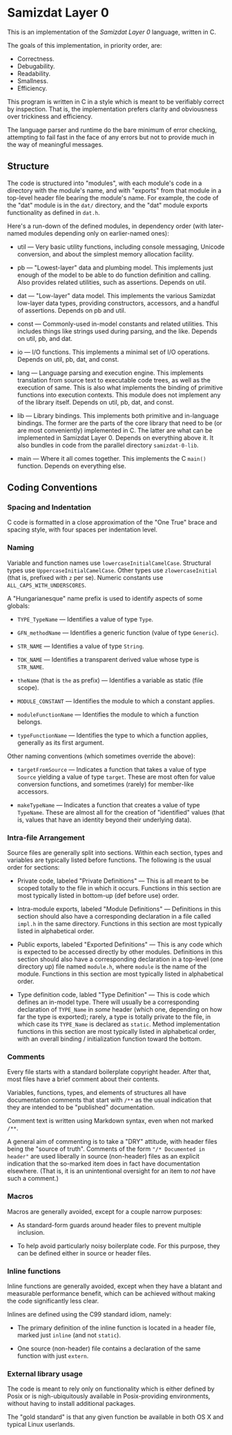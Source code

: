 Samizdat Layer 0
================

This is an implementation of the *Samizdat Layer 0* language, written in
C.

The goals of this implementation, in priority order, are:

* Correctness.
* Debugability.
* Readability.
* Smallness.
* Efficiency.

This program is written in C in a style which is meant to be
verifiably correct by inspection. That is, the implementation
prefers clarity and obviousness over trickiness and efficiency.

The language parser and runtime do the bare minimum of error
checking, attempting to fail fast in the face of any errors but not to
provide much in the way of meaningful messages.


Structure
---------

The code is structured into "modules", with each module's code in a
directory with the module's name, and with "exports" from that module
in a top-level header file bearing the module's name. For example,
the code of the "dat" module is in the `dat/` directory, and the
"dat" module exports functionality as defined in `dat.h`.

Here's a run-down of the defined modules, in dependency order (with
later-named modules depending only on earlier-named ones):

* util &mdash; Very basic utility functions, including console
  messaging, Unicode conversion, and about the simplest memory
  allocation facility.

* pb &mdash; "Lowest-layer" data and plumbing model. This implements just
  enough of the model to be able to do function definition and calling.
  Also provides related utilities, such as assertions. Depends on util.

* dat &mdash; "Low-layer" data model. This implements the various
  Samizdat low-layer data types, providing constructors, accessors,
  and a handful of assertions. Depends on pb and util.

* const &mdash; Commonly-used in-model constants and related utilities.
  This includes things like strings used during parsing, and the like.
  Depends on util, pb, and dat.

* io &mdash; I/O functions. This implements a minimal set of I/O
  operations. Depends on util, pb, dat, and const.

* lang &mdash; Language parsing and execution engine. This implements
  translation from source text to executable code trees, as well as
  the execution of same. This is also what implements the binding of
  primitive functions into execution contexts. This module does
  not implement any of the library itself. Depends on util, pb, dat,
  and const.

* lib &mdash; Library bindings. This implements both primitive and
  in-language bindings. The former are the parts of the core library
  that need to be (or are most conveniently) implemented in C. The
  latter are what can be implemented in Samizdat Layer 0. Depends on
  everything above it. It also bundles in code from the parallel directory
  `samizdat-0-lib`.

* main &mdash; Where it all comes together. This implements the
  C `main()` function. Depends on everything else.


Coding Conventions
------------------

### Spacing and Indentation

C code is formatted in a close approximation of the "One True" brace and
spacing style, with four spaces per indentation level.

### Naming

Variable and function names use `lowercaseInitialCamelCase`. Structural
types use `UppercaseInitialCamelCase`. Other types use `zlowercaseInitial`
(that is, prefixed with `z` per se). Numeric constants use
`ALL_CAPS_WITH_UNDERSCORES`.

A "Hungarianesque" name prefix is used to identify aspects of some globals:

* `TYPE_TypeName` &mdash; Identifies a value of type `Type`.

* `GFN_methodName` &mdash; Identifies a generic function (value of type
  `Generic`).

* `STR_NAME` &mdash; Identifies a value of type `String`.

* `TOK_NAME` &mdash; Identifies a transparent derived value whose type is
  `STR_NAME`.

* `theName` (that is `the` as prefix) &mdash; Identifies a variable as
  static (file scope).

* `MODULE_CONSTANT` &mdash; Identifies the module to which a constant
  applies.

* `moduleFunctionName` &mdash; Identifies the module to which a function
  belongs.

* `typeFunctionName` &mdash; Identifies the type to which a function applies,
  generally as its first argument.

Other naming conventions (which sometimes override the above):

* `targetFromSource` &mdash; Indicates a function that takes a value of
  type `Source` yielding a value of type `target`. These are most often
  for value conversion functions, and sometimes (rarely) for member-like
  accessors.

* `makeTypeName` &mdash; Indicates a function that creates a value of
  type `TypeName`. These are almost all for the creation of "identified"
  values (that is, values that have an identity beyond their underlying
  data).

### Intra-file Arrangement

Source files are generally split into sections. Within each section,
types and variables are typically listed before functions. The following is
the usual order for sections:

* Private code, labeled "Private Definitions" &mdash; This is all
  meant to be scoped totally to the file in which it occurs. Functions in
  this section are most typically listed in bottom-up (def before use) order.

* Intra-module exports, labeled "Module Definitions" &mdash; Definitions
  in this section should also have a corresponding declaration in a file
  called `impl.h` in the same directory. Functions in this section are most
  typically listed in alphabetical order.

* Public exports, labeled "Exported Definitions" &mdash; This is any
  code which is expected to be accessed directly by other modules. Definitions
  in this section should also have a corresponding declaration in a top-level
  (one directory up) file named `module.h`, where `module` is the name of
  the module. Functions in this section are most typically listed in
  alphabetical order.

* Type definition code, labled "Type Definition" &mdash; This is code
  which defines an in-model type. There will usually be a corresponding
  declaration of `TYPE_Name` in *some* header (which one, depending on how
  far the type is exported); rarely, a type is totally private to the file,
  in which case its `TYPE_Name` is declared as `static`. Method implementation
  functions in this section are most typically listed in alphabetical order,
  with an overall binding / initialization function toward the bottom.

### Comments

Every file starts with a standard boilerplate copyright header. After that,
most files have a brief comment about their contents.

Variables, functions, types, and elements of structures all have
documentation comments that start with `/**` as the usual indication
that they are intended to be "published" documentation.

Comment text is written using Markdown syntax, even when not marked `/**`.

A general aim of commenting is to take a "DRY" attitude, with
header files being the "source of truth". Comments of the form
`"/* Documented in header"` are used liberally in source (non-header) files
as an explicit indication that the so-marked item does in fact have
documentation elsewhere. (That is, it is an unintentional oversight for an
item to *not* have such a comment.)

### Macros

Macros are generally avoided, except for a couple narrow purposes:

* As standard-form guards around header files to prevent multiple inclusion.

* To help avoid particularly noisy boilerplate code. For this purpose,
  they can be defined either in source or header files.

### Inline functions

Inline functions are generally avoided, except when they have a blatant
and measurable performance benefit, which can be achieved without making
the code significantly less clear.

Inlines are defined using the C99 standard idiom, namely:

* The primary definition of the inline function is located in a header
  file, marked just `inline` (and not `static`).

* One source (non-header) file contains a declaration of the same function
  with just `extern`.

### External library usage

The code is meant to rely only on functionality which is either
defined by Posix or is nigh-ubiquitously available in Posix-providing
environments, without having to install additional packages.

The "gold standard" is that any given function be available in
both OS X and typical Linux userlands.
